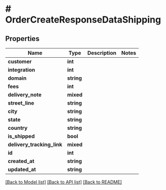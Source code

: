 # # OrderCreateResponseDataShipping

## Properties

Name | Type | Description | Notes
------------ | ------------- | ------------- | -------------
**customer** | **int** |  |
**integration** | **int** |  |
**domain** | **string** |  |
**fees** | **int** |  |
**delivery_note** | **mixed** |  |
**street_line** | **string** |  |
**city** | **string** |  |
**state** | **string** |  |
**country** | **string** |  |
**is_shipped** | **bool** |  |
**delivery_tracking_link** | **mixed** |  |
**id** | **int** |  |
**created_at** | **string** |  |
**updated_at** | **string** |  |

[[Back to Model list]](../../README.md#models) [[Back to API list]](../../README.md#endpoints) [[Back to README]](../../README.md)
